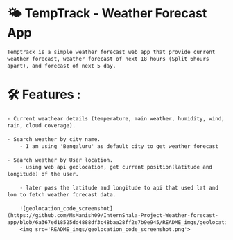 # 🌤️ TempTrack - Weather Forecast App

    Temptrack is a simple weather forecast web app that provide current weather forecast, weather forecast of next 18 hours (Split 6hours apart), and forecast of next 5 day.

# 🛠️ Features :

    - Current weathear details (temperature, main weather, humidity, wind, rain, cloud coverage).

    - Search weather by city name.
        - I am using 'Bengaluru' as default city to get weather forecast

    - Search weather by User location.
        - using web api geolocation, get current position(latitude and longitude) of the user.

        - later pass the latitude and longitude to api that used lat and lon to fetch weather forecast data.

        ![geolocation_code_screenshot](https://github.com/MsManish09/InternShala-Project-Weather-forecast-app/blob/6a367ed18525dd4888df3c48baa28ff2e7b9e945/README_imgs/geolocation_code_screenshot.png)
        <img src='README_imgs/geolocation_code_screenshot.png'>
        

